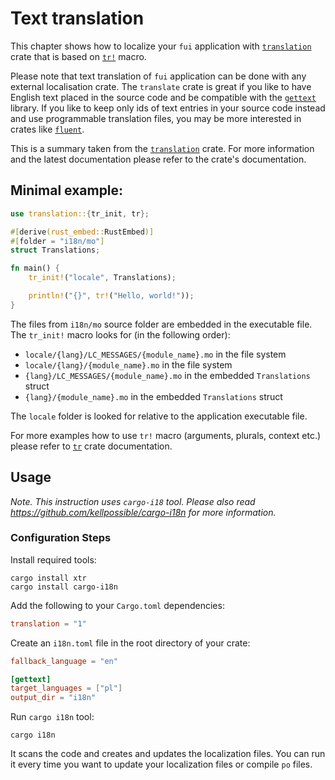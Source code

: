 # Text translation

This chapter shows how to localize your `fui` application with [`translation`](https://crates.io/crates/translation) crate that is based on [`tr!`](https://crates.io/crates/tr) macro.

Please note that text translation of `fui` application can be done with any external localisation crate. The `translate` crate is great if you like to have English text placed in the source code and be compatible with the [`gettext`](https://www.gnu.org/software/gettext/) library. If you like to keep only ids of text entries in your source code instead and use programmable translation files, you may be more interested in crates like [`fluent`](https://crates.io/crates/fluent).

This is a summary taken from the [`translation`](https://crates.io/crates/translation) crate. For more information and the latest documentation please refer to the crate's documentation.

## Minimal example:

```rust
use translation::{tr_init, tr};

#[derive(rust_embed::RustEmbed)]
#[folder = "i18n/mo"]
struct Translations;

fn main() {
    tr_init!("locale", Translations);

    println!("{}", tr!("Hello, world!"));
}
```

The files from `i18n/mo` source folder are embedded in the executable file. The `tr_init!` macro looks for (in the following order):
- `locale/{lang}/LC_MESSAGES/{module_name}.mo` in the file system
- `locale/{lang}/{module_name}.mo` in the file system
- `{lang}/LC_MESSAGES/{module_name}.mo` in the embedded `Translations` struct
- `{lang}/{module_name}.mo` in the embedded `Translations` struct  

The `locale` folder is looked for relative to the application executable file.

For more examples how to use `tr!` macro (arguments, plurals, context etc.) please refer to [`tr`](https://crates.io/crates/tr) crate documentation.

## Usage

_Note. This instruction uses `cargo-i18` tool. Please also read https://github.com/kellpossible/cargo-i18n for more information._ 

### Configuration Steps

Install required tools:

```shell script
cargo install xtr
cargo install cargo-i18n
```

Add the following to your `Cargo.toml` dependencies:

```toml
translation = "1"
```

Create an `i18n.toml` file in the root directory of your crate:
 
 ```toml
fallback_language = "en"

[gettext]
target_languages = ["pl"]
output_dir = "i18n"
```
 
Run `cargo i18n` tool:

```shell script
cargo i18n
``` 

It scans the code and creates and updates the localization files. You can run it every time you want to update your localization files or compile `po` files.
